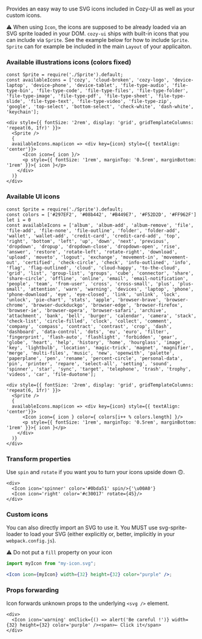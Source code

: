 Provides an easy way to use SVG icons included in Cozy-UI as well
as your custom icons.

⚠️ When using `Icon`, the icons are supposed to be already loaded via an
SVG sprite loaded in your DOM. `cozy-ui` ships with built-in icons that you can include via `Sprite`. See the example below for how to include
`Sprite`. `Sprite` can for example be included in the main `Layout` of
your applicaiton.

### Available illustrations icons (colors fixed)

```
const Sprite = require('./Sprite').default;
const availableIcons = ['cozy', 'cloud-broken', 'cozy-logo', 'device-laptop', 'device-phone', 'device-tablet', 'file-type-audio', 'file-type-bin', 'file-type-code', 'file-type-files', 'file-type-folder', 'file-type-image', 'file-type-pdf', 'file-type-sheet', 'file-type-slide', 'file-type-text', 'file-type-video', 'file-type-zip', 'google', 'top-select', 'bottom-select', 'check-white', 'dash-white', 'keychain'];

<div style={{ fontSize: '2rem', display: 'grid', gridTemplateColumns: 'repeat(6, 1fr)' }}>
  <Sprite />
  {
  availableIcons.map(icon => <div key={icon} style={{ textAlign: 'center'}}>
      <Icon icon={ icon }/>
      <p style={{ fontSize: '1rem', marginTop: '0.5rem', marginBottom: '1rem' }}>{ icon }</p>
    </div>
  )}
</div>
```

### Available UI icons

```
const Sprite = require('./Sprite').default;
const colors = ['#297EF2', '#08b442', '#B449E7', '#F52D2D', '#FF962F']
let i = 0
const availableIcons = ['album', 'album-add', 'album-remove', 'file', 'file-add', 'file-none', 'file-outline', 'folder', 'folder-add', 'wallet', 'wallet-add', 'credit-card', 'credit-card-add', 'top', 'right', 'bottom', 'left', 'up', 'down', 'next', 'previous', 'dropdown', 'dropup', 'dropdown-close', 'dropdown-open', 'rise', 'answer', 'restore', 'rotate-left', 'rotate-right', 'download', 'upload', 'moveto', 'logout', 'exchange', 'movement-in', 'movement-out', 'certified', 'check-circle', 'check', 'info-outlined', 'info', 'flag', 'flag-outlined', 'cloud', 'cloud-happy', 'to-the-cloud', 'grid', 'list', 'group-list', 'groups', 'cube', 'connector', 'share', 'share-circle', 'offline', 'online', 'email', 'email-notification', 'people', 'team', 'from-user', 'cross', 'cross-small', 'plus', 'plus-small', 'attention', 'warn', 'warning', 'devices', 'laptop', 'phone', 'phone-download', 'eye', 'eye-closed', 'link', 'unlink', 'lock', 'unlock', 'pie-chart', 'stats', 'apple', 'browser-brave', 'browser-chrome', 'browser-duckduckgo', 'browser-edge', 'browser-firefox', 'browser-ie', 'browser-opera', 'browser-safari', 'archive', 'attachment', 'bank', 'bell', 'burger', 'calendar', 'camera', 'stack', 'check-list', 'circle-filled', 'clock', 'collect', 'comment', 'company', 'compass', 'contract', 'contrast', 'crop', 'dash', 'dashboard', 'data-control', 'dots', 'eu', 'euro', 'filter', 'fingerprint', 'flash-auto', 'flashlight', 'forbidden', 'gear', 'globe', 'heart', 'help', 'history', 'home', 'hourglass', 'image', 'key', 'lightbulb', 'location', 'magic-trick', 'magnet', 'magnifier', 'merge', 'multi-files', 'music', 'new', 'openwith', 'palette', 'paperplane', 'pen', 'rename', 'percent-circle', 'personal-data', 'pin', 'printer', 'repare', 'select-all', 'setting', 'sound', 'spinner', 'star', 'sync', 'target', 'telephone', 'trash', 'trophy', 'videos', 'car', 'file-duotone'];

<div style={{ fontSize: '2rem', display: 'grid', gridTemplateColumns: 'repeat(6, 1fr)' }}>
  <Sprite />
  {
  availableIcons.map(icon => <div key={icon} style={{ textAlign: 'center'}}>
      <Icon icon={ icon } color={ colors[i++ % colors.length] }/>
      <p style={{ fontSize: '1rem', marginTop: '0.5rem', marginBottom: '1rem' }}>{ icon }</p>
    </div>
  )}
</div>
```

### Transform properties

Use `spin` and `rotate` if you want you to turn your icons upside down 🙃.

```
<div>
  <Icon icon='spinner' color='#0bda51' spin/>{'\u00A0'}
  <Icon icon='right' color='#c30017' rotate={45}/>
</div>
```

### Custom icons

You can also directly import an SVG to use it. You MUST use svg-sprite-loader
to load your SVG (either explicitly or, better, implicitly in your `webpack.config.js`).

⚠️ Do not put a `fill` property on your icon

```jsx static
import myIcon from "my-icon.svg";

<Icon icon={myIcon} width={32} height={32} color="purple" />;
```

### Props forwarding

Icon forwards unknown props to the underlying `<svg />` element.

```
<div>
  <Icon icon='warning' onClick={() => alert('Be careful !')} width={32} height={32} color='purple' /><span>← Click it</span>
</div>
```
